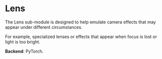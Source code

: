 # Lens

The Lens sub-module is designed to help emulate camera effects that may appear under different circumstances.

For example, specialized lenses or effects that appear when focus is lost or light is too bright.

**Backend**: PyTorch.
